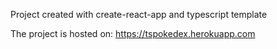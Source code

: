 Project created with create-react-app and typescript template

The project is hosted on: https://tspokedex.herokuapp.com

